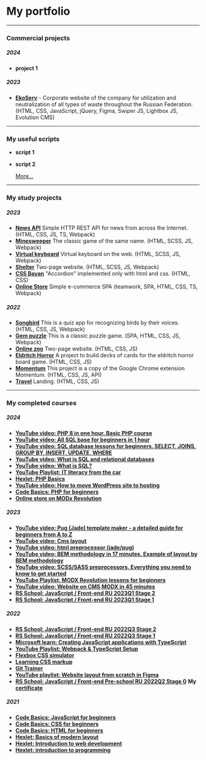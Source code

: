 # My portfolio
___
### Commercial projects
##### 2024
* **project 1** 

##### 2023
* **[EkoServ](https://github.com/SogoHlopec/portfolio/tree/eko-serv)** - Corporate website of the company for utilization  and neutralization of all types of waste throughout the Russian Federation. (HTML, CSS, JavaScript, jQuery, Figma, Swiper JS, Lightbox JS, Evolution CMS)
___


### My useful scripts
* **script 1**
* **script 2**

    [More...](https://)
___


### My study projects
##### 2023
* **[News API](https://github.com/SogoHlopec/portfolio/tree/migration-newip-to-ts)** Simple HTTP REST API for news from across the Internet. (HTML, CSS, JS, TS, Webpack)
* **[Minesweeper](https://github.com/SogoHlopec/portfolio/tree/minesweeper)** The classic game of the same name. (HTML, SCSS, JS, Webpack)
* **[Virtual keyboard](https://github.com/SogoHlopec/virtual-keyboard)** Virtual keyboard on the web. (HTML, SCSS, JS, Webpack)
* **[Shelter](https://github.com/SogoHlopec/Shelter)** Two-page website. (HTML, SCSS, JS, Webpack)
* **[CSS Bayan](https://github.com/SogoHlopec/cssBayan)** "Accordion" implemented only with html and css. (HTML, CSS)
* **[Online Store](https://github.com/SogoHlopec/Online_Store)** Simple e-commerce SPA (teamwork, SPA, HTML, CSS, TS, Webpack)

##### 2022
* **[Songbird](https://github.com/SogoHlopec/Songbird)** This is a quiz app for recognizing birds by their voices. (HTML, CSS, JS, Webpack)
* **[Gem puzzle](https://github.com/SogoHlopec/Gem-puzzle)** This is a classic puzzle game. (SPA, HTML, CSS, JS, Webpack)
* **[Online zoo](https://github.com/SogoHlopec/Online-zoo)** Two-page website. (HTML, CSS, JS)
* **[Eldritch Horror](https://github.com/SogoHlopec/Codejam-Eldritch-Horror)** A project to build decks of cards for the eldritch horror board game. (HTML, CSS, JS)
* **[Momentum](https://github.com/SogoHlopec/Momentum)** This project is a copy of the Google Chrome extension Momentum. (HTML, CSS, JS, API)
* **[Travel](https://github.com/SogoHlopec/Travel)** Landing. (HTML, CSS, JS)
___


### My completed courses
##### 2024
* **[YouTube video: PHP 8 in one hour. Basic PHP course](https://www.youtube.com/watch?v=7jws8EEmyHU)**
* **[YouTube video: All SQL base for beginners in 1 hour](https://www.youtube.com/watch?v=5sG9kmXYsKU)**
* **[YouTube video: SQL database lessons for beginners. SELECT, JOINS, GROUP BY, INSERT, UPDATE, WHERE](https://www.youtube.com/watch?v=IK6e1SFCdow)**
* **[YouTube video: What is SQL and relational databases](https://www.youtube.com/watch?v=GQfC0nYrto8)**
* **[YouTube video: What is SQL?](https://www.youtube.com/watch?v=bv5UqdWm-5k)**
* **[YouTube Playlist: IT literacy from the car](https://www.youtube.com/playlist?list=PLcvhF2Wqh7DMGR08yA6oNKJ7WCM0tGd4z)**
* **[Hexlet: PHP Basics](https://learngitbranching.js.org)**
* **[YouTube video: How to move WordPress site to hosting](https://www.youtube.com/watch?v=cOTrLKdx5lc)**
* **[Code Basics: PHP for beginners](https://code-basics.com/ru/languages/php)**
* **[Online store on MODx Revolution](https://dart.agency/blog/obuchenie/internet-magazin-na-modx-revolution.html)**

##### 2023
* **[YouTube video: Pug (Jade) template maker - a detailed guide for beginners from A to Z](https://www.youtube.com/watch?v=FiNtQyaSMO4)**
* **[YouTube video: Cms layout](https://www.youtube.com/watch?v=6K8ZMHyHwpM)**
* **[YouTube video: html preprocessor (jade/pug)](https://www.youtube.com/watch?v=Gu0FHjUIaic)**
* **[YouTube video: BEM methodology in 17 minutes. Example of layout by BEM methodology](https://www.youtube.com/watch?v=HihYQVuH64U)**
* **[YouTube video: SCSS/SASS preprocessors. Everything you need to know to get started](https://www.youtube.com/watch?v=MpzTnr5x_Wg)**
* **[YouTube Playlist: MODX Revolution lessons for beginners](https://www.youtube.com/playlist?list=PLUtLumBPDSPSucAW5U_j-7GG_vbjSTvkm)**
* **[YouTube video: Website on CMS MODX in 45 minutes](https://www.youtube.com/watch?v=bBpkIJzo1eY)**
* **[RS School: JavaScript / Front-end RU 2023Q1 Stage 2](https://rs.school/courses/javascript-ru)**
* **[RS School: JavaScript / Front-end RU 2023Q1 Stage 1](https://rs.school/courses/javascript-ru)**

##### 2022
* **[RS School: JavaScript / Front-end RU 2022Q3 Stage 2](https://rs.school/courses/javascript-ru)**
* **[RS School: JavaScript / Front-end RU 2022Q3 Stage 1](https://rs.school/courses/javascript-ru)**
* **[Microsoft learn: Creating JavaScript applications with TypeScript](https://learn.microsoft.com/ru-ru/training/paths/build-javascript-applications-typescript/)**
* **[YouTube Playlist: Webpack & TypeScript Setup](https://www.youtube.com/playlist?list=PL4cUxeGkcC9hOkGbwzgYFmaxB0WiduYJC)**
* **[Flexbox CSS simulator](https://flexboxfroggy.com/)**
* **[Learning CSS markup](https://ru.learnlayout.com/)**
* **[Git Trainer](https://learngitbranching.js.org/)**
* **[YouTube playlist: Website layout from scratch in Figma](https://www.youtube.com/playlist?list=PL5_s7xdj2Vsw-bCx5nOZJMFIiHwRgok--)**
* **[RS School: JavaScript / Front-end Pre-school RU 2022Q2 Stage 0](https://rs.school/courses/javascript-preschool-ru)**
    **My [certificate](https://app.rs.school/certificate/xc1jcw36)**

##### 2021
* **[Code Basics: JavaScript for beginners](https://code-basics.com/ru/languages/javascript)**
* **[Code Basics: CSS for beginners](https://code-basics.com/ru/languages/css)**
* **[Code Basics: HTML for beginners](https://code-basics.com/ru/languages/html)**
* **[Hexlet: Basics of modern layout](https://ru.hexlet.io/courses/layout-designer-basics)**
* **[Hexlet: Introduction to web development](https://ru.hexlet.io/courses/intro_to_web_development)**
* **[Hexlet: introduction to programming](https://ru.hexlet.io/courses/introduction_to_programming)**
